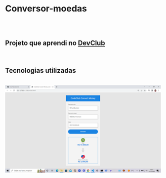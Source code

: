 <h1>Conversor-moedas</h1>
<br>
<br>
<h2> Projeto que aprendi no <a href="https://rodolfomori.com.br/devclub">DevClub</a></h2>
<br>
<h2>Tecnologias utilizadas</h2>
<br>

<img src="https://github.com/flaviociriaco/Conversor-moedas/blob/master/assets/conversor.png?raw=true" />
